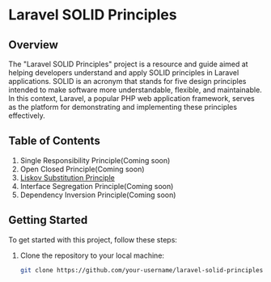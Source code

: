# Laravel SOLID Principles

## Overview

The "Laravel SOLID Principles" project is a resource and guide aimed at helping developers understand and apply SOLID principles in Laravel applications. SOLID is an acronym that stands for five design principles intended to make software more understandable, flexible, and maintainable. In this context, Laravel, a popular PHP web application framework, serves as the platform for demonstrating and implementing these principles effectively.

## Table of Contents

1. Single Responsibility Principle(Coming soon)
2. Open Closed Principle(Coming soon)
3. [Liskov Substitution Principle](https://dev.to/asifzcpe/empowering-your-laravel-application-mastering-payment-gateways-with-the-liskov-substitution-principle-30pg)
4. Interface Segregation Principle(Coming soon)
5. Dependency Inversion Principle(Coming soon)

## Getting Started

To get started with this project, follow these steps:

1. Clone the repository to your local machine:

   ```bash
   git clone https://github.com/your-username/laravel-solid-principles.git
